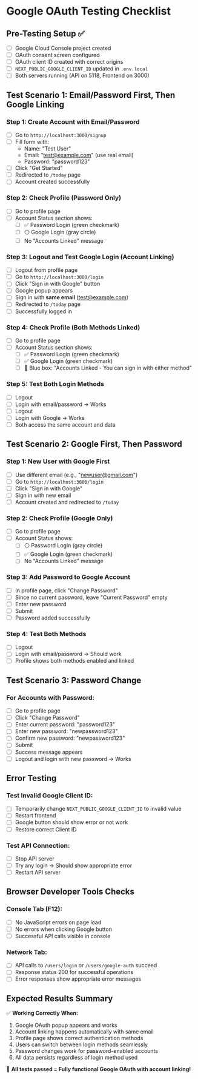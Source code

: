 # Google OAuth Testing Checklist

## Pre-Testing Setup ✅

- [ ] Google Cloud Console project created
- [ ] OAuth consent screen configured
- [ ] OAuth client ID created with correct origins
- [ ] `NEXT_PUBLIC_GOOGLE_CLIENT_ID` updated in `.env.local`
- [ ] Both servers running (API on 5118, Frontend on 3000)

## Test Scenario 1: Email/Password First, Then Google Linking

### Step 1: Create Account with Email/Password
- [ ] Go to `http://localhost:3000/signup`
- [ ] Fill form with:
  - Name: "Test User"
  - Email: "test@example.com" (use real email)
  - Password: "password123"
- [ ] Click "Get Started"
- [ ] Redirected to `/today` page
- [ ] Account created successfully

### Step 2: Check Profile (Password Only)
- [ ] Go to profile page
- [ ] Account Status section shows:
  - [ ] ✅ Password Login (green checkmark)
  - [ ] ⚪ Google Login (gray circle)
  - [ ] No "Accounts Linked" message

### Step 3: Logout and Test Google Login (Account Linking)
- [ ] Logout from profile page
- [ ] Go to `http://localhost:3000/login`
- [ ] Click "Sign in with Google" button
- [ ] Google popup appears
- [ ] Sign in with **same email** (test@example.com)
- [ ] Redirected to `/today` page
- [ ] Successfully logged in

### Step 4: Check Profile (Both Methods Linked)
- [ ] Go to profile page
- [ ] Account Status section shows:
  - [ ] ✅ Password Login (green checkmark)
  - [ ] ✅ Google Login (green checkmark)
  - [ ] 🔗 Blue box: "Accounts Linked - You can sign in with either method"

### Step 5: Test Both Login Methods
- [ ] Logout
- [ ] Login with email/password → Works
- [ ] Logout
- [ ] Login with Google → Works
- [ ] Both access the same account and data

## Test Scenario 2: Google First, Then Password

### Step 1: New User with Google First
- [ ] Use different email (e.g., "newuser@gmail.com")
- [ ] Go to `http://localhost:3000/login`
- [ ] Click "Sign in with Google"
- [ ] Sign in with new email
- [ ] Account created and redirected to `/today`

### Step 2: Check Profile (Google Only)
- [ ] Go to profile page
- [ ] Account Status shows:
  - [ ] ⚪ Password Login (gray circle)
  - [ ] ✅ Google Login (green checkmark)
  - [ ] No "Accounts Linked" message

### Step 3: Add Password to Google Account
- [ ] In profile page, click "Change Password"
- [ ] Since no current password, leave "Current Password" empty
- [ ] Enter new password
- [ ] Submit
- [ ] Password added successfully

### Step 4: Test Both Methods
- [ ] Logout
- [ ] Login with email/password → Should work
- [ ] Profile shows both methods enabled and linked

## Test Scenario 3: Password Change

### For Accounts with Password:
- [ ] Go to profile page
- [ ] Click "Change Password"
- [ ] Enter current password: "password123"
- [ ] Enter new password: "newpassword123"
- [ ] Confirm new password: "newpassword123"
- [ ] Submit
- [ ] Success message appears
- [ ] Logout and login with new password → Works

## Error Testing

### Test Invalid Google Client ID:
- [ ] Temporarily change `NEXT_PUBLIC_GOOGLE_CLIENT_ID` to invalid value
- [ ] Restart frontend
- [ ] Google button should show error or not work
- [ ] Restore correct Client ID

### Test API Connection:
- [ ] Stop API server
- [ ] Try any login → Should show appropriate error
- [ ] Restart API server

## Browser Developer Tools Checks

### Console Tab (F12):
- [ ] No JavaScript errors on page load
- [ ] No errors when clicking Google button
- [ ] Successful API calls visible in console

### Network Tab:
- [ ] API calls to `/users/login` or `/users/google-auth` succeed
- [ ] Response status 200 for successful operations
- [ ] Error responses show appropriate error messages

## Expected Results Summary

✅ **Working Correctly When:**
1. Google OAuth popup appears and works
2. Account linking happens automatically with same email
3. Profile page shows correct authentication methods
4. Users can switch between login methods seamlessly
5. Password changes work for password-enabled accounts
6. All data persists regardless of login method used

🎉 **All tests passed = Fully functional Google OAuth with account linking!**